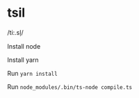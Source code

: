 # tsil

/ti:.sl̩/

Install node

Install yarn

Run `yarn install`

Run `node_modules/.bin/ts-node compile.ts`
